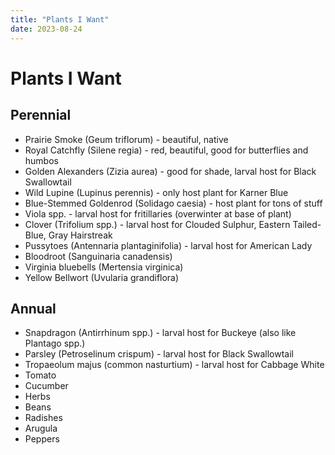 ```yaml
---
title: "Plants I Want"
date: 2023-08-24
---
```


# Plants I Want

## Perennial
- Prairie Smoke (Geum triflorum) - beautiful, native
- Royal Catchfly (Silene regia) - red, beautiful, good for butterflies and humbos
- Golden Alexanders (Zizia aurea) - good for shade, larval host for Black Swallowtail
- Wild Lupine (Lupinus perennis) - only host plant for Karner Blue
- Blue-Stemmed Goldenrod (Solidago caesia) - host plant for tons of stuff
- Viola spp. - larval host for fritillaries (overwinter at base of plant)
- Clover (Trifolium spp.) - larval host for Clouded Sulphur, Eastern Tailed-Blue, Gray Hairstreak
- Pussytoes (Antennaria plantaginifolia) - larval host for American Lady
- Bloodroot (Sanguinaria canadensis)
- Virginia bluebells (Mertensia virginica)
- Yellow Bellwort (Uvularia grandiflora)

## Annual
- Snapdragon (Antirrhinum spp.) - larval host for Buckeye (also like Plantago spp.)
- Parsley (Petroselinum crispum) - larval host for Black Swallowtail
- Tropaeolum majus (common nasturtium) - larval host for Cabbage White
- Tomato
- Cucumber
- Herbs
- Beans
- Radishes
- Arugula
- Peppers
